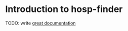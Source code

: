 # Introduction to hosp-finder

TODO: write [great documentation](http://jacobian.org/writing/great-documentation/what-to-write/)
